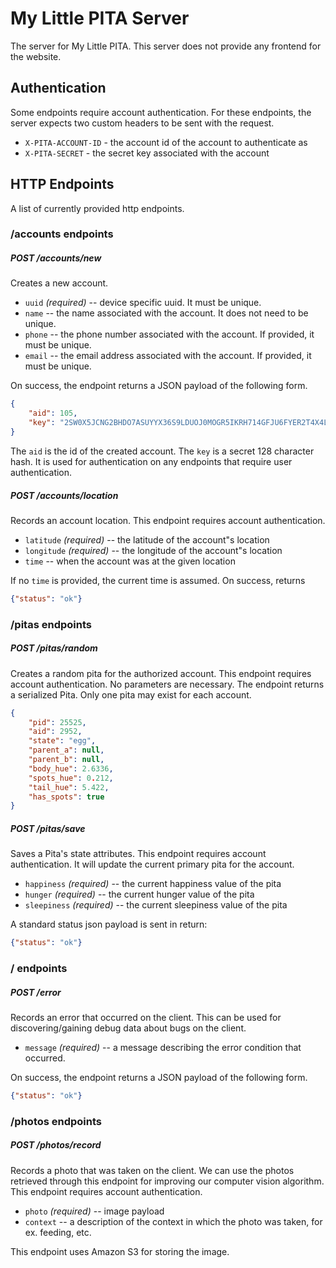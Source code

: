 My Little PITA Server
=====================

The server for My Little PITA. This server does not provide
any frontend for the website.

## Authentication

Some endpoints require account authentication. For these endpoints, the server expects two
custom headers to be sent with the request.

- `X-PITA-ACCOUNT-ID` - the account id of the account to authenticate as
- `X-PITA-SECRET` - the secret key associated with the account

## HTTP Endpoints

A list of currently provided http endpoints.

### /accounts endpoints

##### POST /accounts/new

Creates a new account.

- `uuid` *(required)* -- device specific uuid. It must be unique.
- `name`  -- the name associated with the account. It does not need to be unique.
- `phone` -- the phone number associated with the account. If provided, it must be unique.
- `email` -- the email address associated with the account. If provided, it must be unique.

On success, the endpoint returns a JSON payload of the following form.

```json
{
    "aid": 105,
    "key": "2SW0X5JCNG2BHDO7ASUYYX36S9LDUOJ0MOGR5IKRH714GFJU6FYER2T4X4LZYW68IC6K17A2ZKS2KP83AIQYSJB9MWVVWVRXXSXADUZR92JC3YYF1VNTJXJ71LA1GMN7"
}
```

The `aid` is the id of the created account. The `key` is a secret 128 character hash. It is used for authentication on
any endpoints that require user authentication.

##### POST /accounts/location

Records an account location. This endpoint requires account authentication.

- `latitude` *(required)* -- the latitude of the account"s location
- `longitude` *(required)* -- the longitude of the account"s location
- `time` -- when the account was at the given location

If no `time` is provided, the current time is assumed. On success, returns
```json
{"status": "ok"}
```

### /pitas endpoints

##### POST /pitas/random

Creates a random pita for the authorized account. This endpoint requires account authentication.
No parameters are necessary. The endpoint returns a serialized Pita. Only one pita may exist for
each account.

```json
{
    "pid": 25525,
    "aid": 2952,
    "state": "egg",
    "parent_a": null,
    "parent_b": null,
    "body_hue": 2.6336,
    "spots_hue": 0.212,
    "tail_hue": 5.422,
    "has_spots": true
}
```

##### POST /pitas/save

Saves a Pita's state attributes. This endpoint requires account authentication. It will
update the current primary pita for the account.

- `happiness` *(required)* -- the current happiness value of the pita
- `hunger` *(required)* -- the current hunger value of the pita
- `sleepiness` *(required)* -- the current sleepiness value of the pita

A standard status json payload is sent in return:

```json
{"status": "ok"}
```


### / endpoints

##### POST /error

Records an error that occurred on the client. This can be used for discovering/gaining debug data
about bugs on the client.

- `message` *(required)* -- a message describing the error condition that occurred.

On success, the endpoint returns a JSON payload of the following form.

```json
{"status": "ok"}
```

### /photos endpoints

##### POST /photos/record

Records a photo that was taken on the client. We can use the photos retrieved through this endpoint
for improving our computer vision algorithm. This endpoint requires account authentication.

- `photo` *(required)* -- image payload
- `context` -- a description of the context in which the photo was taken, for ex. feeding, etc.

This endpoint uses Amazon S3 for storing the image.

